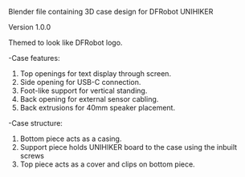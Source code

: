Blender file containing 3D case design for DFRobot UNIHIKER

Version 1.0.0

Themed to look like DFRobot logo.

-Case features:
1. Top openings for text display through screen.
2. Side opening for USB-C connection.
3. Foot-like support for vertical standing.
4. Back opening for external sensor cabling.
5. Back extrusions for 40mm speaker placement.

-Case structure:
1. Bottom piece acts as a casing.
2. Support piece holds UNIHIKER board to the case using the inbuilt screws
3. Top piece acts as a cover and clips on bottom piece.
